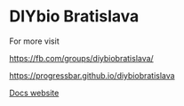 # DIYbio Bratislava

For more visit

https://fb.com/groups/diybiobratislava/

https://progressbar.github.io/diybiobratislava

[Docs website](docs/README.md)
